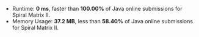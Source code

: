 - Runtime: **0 ms**, faster than **100.00%** of Java online submissions for Spiral Matrix II.
- Memory Usage: **37.2 MB**, less than **58.40%** of Java online submissions for Spiral Matrix II.